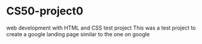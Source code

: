 # CS50-project0
web development with HTML and CSS test project
This was a test project to create a google landing page similar to the one on google

